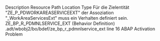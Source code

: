 Description	Resource	Path	Location	Type
Für die Zielentität "ZE_P_PDWORKAREASERVICEEXT" der Assoziation "_WorkAreaServicesExt" muss ein Verhalten definiert sein.	ZE_BP_R_PDMNLSERVICE_EXT (Behavior Definition)	.adt/wbobj2/bo/bdef/ze_bp_r_pdmnlservice_ext	line 16	ABAP Activation Problem
